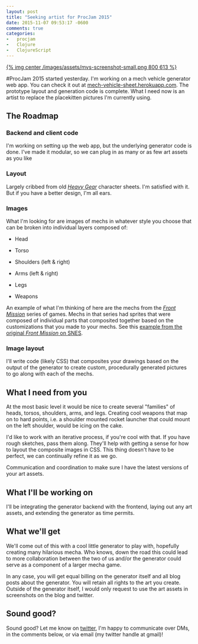 ```yaml
---
layout: post
title: "Seeking artist for ProcJam 2015"
date: 2015-11-07 09:53:17 -0600
comments: true
categories:
-   procjam
-   Clojure
-   ClojureScript
---
```


[{% img center /images/assets/mvs-screenshot-small.png 800 613 %}](/images/assets/mvs-screenshot-full.png)

\#ProcJam 2015 started yesterday.  I'm working on a mech vehicle generator web app.  You can check it out at [mech-vehicle-sheet.herokuapp.com](https://mech-vehicle-sheet.herokuapp.com/). The prototype layout and generation code is complete.  What I need now is an artist to replace the placekitten pictures I'm currently using.

<!--more-->

## The Roadmap

### Backend and client code

I'm working on setting up the web app, but the underlying generator code is done.  I've made it modular, so we can plug in as many or as few art assets as you like

### Layout

Largely cribbed from old [*Heavy Gear*](https://en.wikipedia.org/wiki/Heavy_Gear) character sheets.  I'm satisfied with it.  But if you have a better design, I'm all ears.

### Images

What I'm looking for are images of mechs in whatever style you choose that can be broken into individual layers composed of:

-   Head
-   Torso
-   Shoulders (left & right)
-   Arms (left & right)
-   Legs

-   Weapons

An example of what I'm thinking of here are the mechs from the *[Front Mission](https://en.wikipedia.org/wiki/Front_Mission)* series of games.  Mechs in that series had sprites that were composed of individual parts that composited together based on the customizations that you made to your mechs.  See this [example from the original *Front Mission* on SNES](http://www.spriters-resource.com/snes/frontmiss/sheet/38202/).

### Image layout

I'll write code (likely CSS) that composites your drawings based on the output of the generator to create custom, procedurally generated pictures to go along with each of the mechs.

## What I need from you

At the most basic level it would be nice to create several "families" of heads, torsos, shoulders, arms, and legs.  Creating cool weapons that map on to hard points, i.e. a shoulder mounted rocket launcher that could mount on the left shoulder, would be icing on the cake.

I'd like to work with an iterative process, if you're cool with that.  If you have rough sketches, pass them along.  They'll help with getting a sense for how to layout the composite images in CSS.  This thing doesn't have to be perfect, we can continually refine it as we go.

Communication and coordination to make sure I have the latest versions of your art assets.

## What I'll be working on

I'll be integrating the generator backend with the frontend, laying out any art assets, and extending the generator as time permits.

## What we'll get

We'll come out of this with a cool little generator to play with, hopefully creating many hilarious mecha.  Who knows, down the road this could lead to more collaboration between the two of us and/or the generator could serve as a component of a larger mecha game.

In any case, you will get equal billing on the generator itself and all blog posts about the generator.  You will retain all rights to the art you create.  Outside of the generator itself, I would only request to use the art assets in screenshots on the blog and twitter.

## Sound good?

Sound good?  Let me know on [twitter](https://twitter.com/zerosalife), I'm happy to communicate over DMs, in the comments below, or via email (my twitter handle at gmail)!
